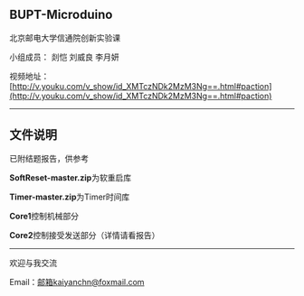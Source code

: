 ## BUPT-Microduino

北京邮电大学信通院创新实验课

小组成员： 剡恺  刘威良  李月妍 

视频地址：[http://v.youku.com/v_show/id_XMTczNDk2MzM3Ng==.html#paction](http://v.youku.com/v_show/id_XMTczNDk2MzM3Ng==.html#paction)


----------


## 文件说明 ##

已附结题报告，供参考

**SoftReset-master.zip**为软重启库

**Timer-master.zip**为Timer时间库

**Core1**控制机械部分

**Core2**控制接受发送部分（详情请看报告）

----------


欢迎与我交流

Email：[邮箱kaiyanchn@foxmail.com](Mailto:kaiyanchn@foxmail.com)